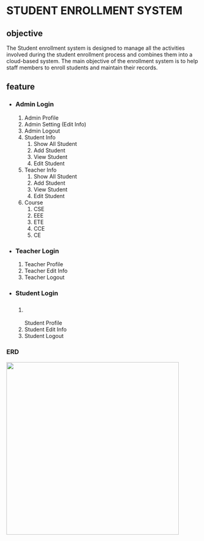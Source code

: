 <h1>STUDENT ENROLLMENT SYSTEM</h1>
<h2><strong>objective</strong></h2>
<p>The Student enrollment system is designed to manage all the activities involved during the student enrollment process and combines them into a cloud-based system. The main objective of the enrollment system is to help staff members to enroll students and maintain their records.</p>
<h2>feature</h2>
<ul>
<li>
<h3><strong>Admin Login</strong></h3>
<ol>
<li>Admin Profile</li>
<li>Admin Setting (Edit Info)</li>
<li>Admin Logout</li>
<li>Student Info
<ol type="1">
<li>Show All Student</li>
<li>Add Student</li>
<li>View Student</li>
<li>Edit Student</li>
</ol>
</li>
<li>Teacher Info
<ol type="1">
<li>Show All Student</li>
<li>Add Student</li>
<li>View Student</li>
<li>Edit Student</li>
</ol>
</li>
<li>Course
<ol type="1">
<li>CSE</li>
<li>EEE</li>
<li>ETE</li>
<li>CCE</li>
<li>CE</li>
</ol>
</li>
</ol>
</li>
<li>
<h3><strong>Teacher Login</strong></h3>
<ol type="1">
<li>Teacher Profile</li>
<li>Teacher Edit Info</li>
<li>Teacher Logout</li>
</ol>
</li>
<li>
<h3><strong>Student Login</strong></h3>
<ol type="1">
<li>
<h3>&nbsp;</h3>
Student Profile</li>
<li>Student&nbsp;Edit Info</li>
<li>Student&nbsp;Logout</li>
</ol>
</li>
</ul>
<h3>ERD</h3>
<p><img src="https://svg.template.creately.com/hwk7ajnl1" alt="" height="450px" /></p>
<p>&nbsp;</p>

